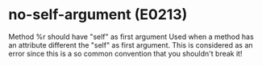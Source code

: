 # no-self-argument (E0213)

Method %r should have "self" as first argument Used when a method has an
attribute different the "self" as first argument. This is considered as
an error since this is a so common convention that you shouldn't break
it!
